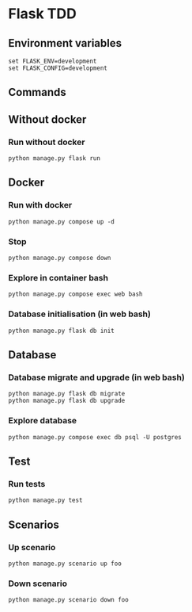 # Flask TDD

## Environment variables
```
set FLASK_ENV=development
set FLASK_CONFIG=development
```
## Commands

## Without docker
### Run without docker
```
python manage.py flask run 
```


## Docker
### Run with docker
```
python manage.py compose up -d
```
### Stop
```
python manage.py compose down 
```
### Explore in container bash
```
python manage.py compose exec web bash
```
### Database initialisation (in web bash)
```
python manage.py flask db init
```


## Database
### Database migrate and upgrade (in web bash)
```
python manage.py flask db migrate
python manage.py flask db upgrade
```
### Explore database 
```
python manage.py compose exec db psql -U postgres
```


## Test
### Run tests
```
python manage.py test
```


## Scenarios
### Up scenario
```
python manage.py scenario up foo
```
### Down scenario
```
python manage.py scenario down foo
```